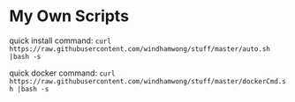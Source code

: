 # My Own Scripts

quick install command: `curl https://raw.githubusercontent.com/windhamwong/stuff/master/auto.sh |bash -s`

quick docker command: `curl https://raw.githubusercontent.com/windhamwong/stuff/master/dockerCmd.sh |bash -s`